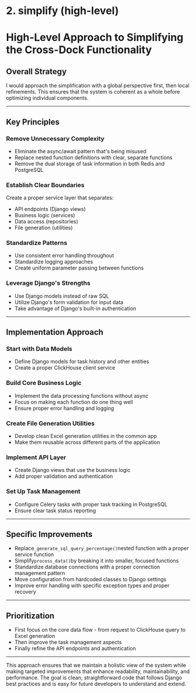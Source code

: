 # 2. simplify (high-level)



# High-Level Approach to Simplifying the Cross-Dock Functionality

## Overall Strategy

I would approach the simplification with a global perspective first, then local refinements. This ensures that the system is coherent as a whole before optimizing individual components.

***

## Key Principles

### Remove Unnecessary Complexity

* Eliminate the async/await pattern that's being misused
* Replace nested function definitions with clear, separate functions
* Remove the dual storage of task information in both Redis and PostgreSQL

### Establish Clear Boundaries

Create a proper service layer that separates:

* API endpoints (Django views)
* Business logic (services)
* Data access (repositories)
* File generation (utilities)

### Standardize Patterns

* Use consistent error handling throughout
* Standardize logging approaches
* Create uniform parameter passing between functions

### Leverage Django's Strengths

* Use Django models instead of raw SQL
* Utilize Django's form validation for input data
* Take advantage of Django's built-in authentication

***

## Implementation Approach

### Start with Data Models

* Define Django models for task history and other entities
* Create a proper ClickHouse client service

### Build Core Business Logic

* Implement the data processing functions without async
* Focus on making each function do one thing well
* Ensure proper error handling and logging

### Create File Generation Utilities

* Develop clean Excel generation utilities in the common app
* Make them reusable across different parts of the application

### Implement API Layer

* Create Django views that use the business logic
* Add proper validation and authentication

### Set Up Task Management

* Configure Celery tasks with proper task tracking in PostgreSQL
* Ensure clear task status reporting

***

## Specific Improvements

* Replace`_generate_sql_query_percentage()`nested function with a proper service function
* Simplify`process_data()`by breaking it into smaller, focused functions
* Standardize database connections with a proper connection management pattern
* Move configuration from hardcoded classes to Django settings
* Improve error handling with specific exception types and proper recovery

***

## Prioritization

* First focus on the core data flow - from request to ClickHouse query to Excel generation
* Then improve the task management aspects
* Finally refine the API endpoints and authentication

***

This approach ensures that we maintain a holistic view of the system while making targeted improvements that enhance readability, maintainability, and performance. The goal is clean, straightforward code that follows Django best practices and is easy for future developers to understand and extend.

